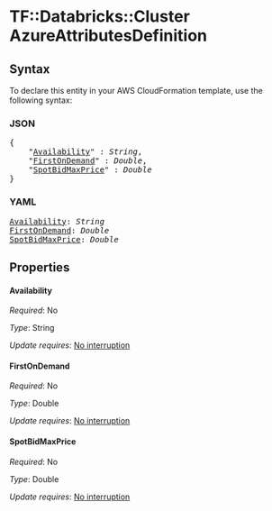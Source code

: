 # TF::Databricks::Cluster AzureAttributesDefinition

## Syntax

To declare this entity in your AWS CloudFormation template, use the following syntax:

### JSON

<pre>
{
    "<a href="#availability" title="Availability">Availability</a>" : <i>String</i>,
    "<a href="#firstondemand" title="FirstOnDemand">FirstOnDemand</a>" : <i>Double</i>,
    "<a href="#spotbidmaxprice" title="SpotBidMaxPrice">SpotBidMaxPrice</a>" : <i>Double</i>
}
</pre>

### YAML

<pre>
<a href="#availability" title="Availability">Availability</a>: <i>String</i>
<a href="#firstondemand" title="FirstOnDemand">FirstOnDemand</a>: <i>Double</i>
<a href="#spotbidmaxprice" title="SpotBidMaxPrice">SpotBidMaxPrice</a>: <i>Double</i>
</pre>

## Properties

#### Availability

_Required_: No

_Type_: String

_Update requires_: [No interruption](https://docs.aws.amazon.com/AWSCloudFormation/latest/UserGuide/using-cfn-updating-stacks-update-behaviors.html#update-no-interrupt)

#### FirstOnDemand

_Required_: No

_Type_: Double

_Update requires_: [No interruption](https://docs.aws.amazon.com/AWSCloudFormation/latest/UserGuide/using-cfn-updating-stacks-update-behaviors.html#update-no-interrupt)

#### SpotBidMaxPrice

_Required_: No

_Type_: Double

_Update requires_: [No interruption](https://docs.aws.amazon.com/AWSCloudFormation/latest/UserGuide/using-cfn-updating-stacks-update-behaviors.html#update-no-interrupt)

